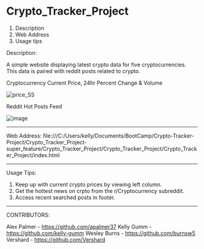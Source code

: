 # Crypto_Tracker_Project
1. Description 
2. Web Address
3. Usage tips 


Description: 

A simple website displaying latest crypto data for five cryptocurrencies. This data is paired with reddit posts related to crypto.

Cryptocurrency Current Price, 24hr Percent Change & Volume



![price_SS](https://user-images.githubusercontent.com/84284815/126081972-8d1458f1-a186-4753-8d05-c7fcf4795445.png)

Reddit Hot Posts Feed 



![image](https://user-images.githubusercontent.com/84284815/126082027-8f8ee3a7-1331-41a9-9579-65d13d574894.png)


_____________________________________________________________________________________________________________________

Web Address: file:///C:/Users/kelly/Documents/BootCamp/Crypto-Tracker-Project/Crypto_Tracker_Project-super_feature/Crypto_Tracker_Project/Crypto_Tracker_Project/Crypto_Tracker_Project/index.html

_____________________________________________________________________________________________________________________


Usage Tips: 
1. Keep up with current crypto prices by viewing left column. 
2. Get the hottest news on crpto from the r/Cryptocurrency subreddit.
3. Access recent searched posts in footer. 
_____________________________________________________________________________________________________________________
CONTRIBUTORS:

Alex Palmer - https://github.com/apalmer37 Kelly Gumm - https://github.com/kelly-gumm Wesley Burns - https://github.com/burnsw5 Vershard - https://github.com/Vershard

